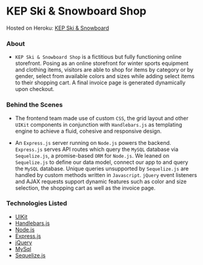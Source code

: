 # KEP Ski & Snowboard Shop

Hosted on Heroku: [KEP Ski & Snowboard](https://floating-woodland-41490.herokuapp.com/)

### About

* `KEP Ski & Snowboard Shop` is a fictitious but fully functioning online storefront. Posing as an online storefront for winter sports equipment and clothing items, visitors are able to shop for items by category or by gender, select from available colors and sizes while adding select items to their shopping cart. A final invoice page is generated dynamically upon checkout.


### Behind the Scenes

* The frontend team made use of custom `CSS`, the grid layout and other `UIKit` components in conjunction with `Handlebars.js` as templating engine to achieve a fluid, cohesive and responsive design.

* An `Express.js` server running on `Node.js` powers the backend. `Express.js` serves API routes which query the `MySQL` database via `Sequelize.js`, a promise-based `ORM` for `Node.js`. We leaned on `Sequelize.js` to define our data model, connect our app to and query the `MySQL` database. Unique queries unsupported by `Sequelize.js` are handled by custom methods written in `Javascript`. `jQuery` event listeners and AJAX requests support dynamic features such as color and size selection, the shopping cart as well as the invoice page.

### Technologies Listed

* [UIKit](https://getuikit.com/)
* [Handlebars.js](https://handlebarsjs.com/)
* [Node.js](https://nodejs.org/en/)
* [Express.js](https://expressjs.com/)
* [jQuery](https://jquery.com/)
* [MySql](https://www.mysql.com/)
* [Sequelize.js](http://docs.sequelizejs.com/)